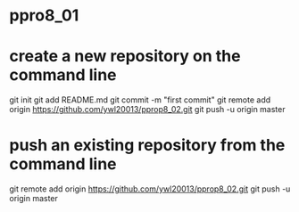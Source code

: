 # ppro8_01

# create a new repository on the command line
git init
git add README.md
git commit -m "first commit"
git remote add origin https://github.com/ywl20013/pprop8_02.git
git push -u origin master


# push an existing repository from the command line
git remote add origin https://github.com/ywl20013/pprop8_02.git
git push -u origin master
